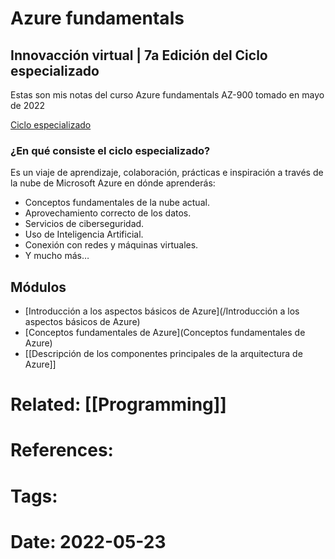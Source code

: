 # Azure fundamentals
## Innovacción virtual | 7a Edición del Ciclo especializado

Estas son mis notas del curso Azure fundamentals AZ-900 tomado en mayo de 2022

[Ciclo especializado](https://innovaccionvirtual.my.canva.site/)

### ¿En qué consiste el ciclo especializado?
Es un viaje de aprendizaje, colaboración, prácticas e inspiración a través de la nube de Microsoft Azure en dónde aprenderás:

- Conceptos fundamentales de la nube actual.
- Aprovechamiento correcto de los datos.
- Servicios de ciberseguridad.
- Uso de Inteligencia Artificial.
- Conexión con redes y máquinas virtuales.
- Y mucho más…
## Módulos
 - [Introducción a los aspectos básicos de Azure](/Introducción a los aspectos básicos de Azure)
- [Conceptos fundamentales de Azure](Conceptos fundamentales de Azure)
- [[Descripción de los componentes principales de la arquitectura de Azure]]

# Related: [[Programming]]
# References:
# Tags:
# Date: 2022-05-23